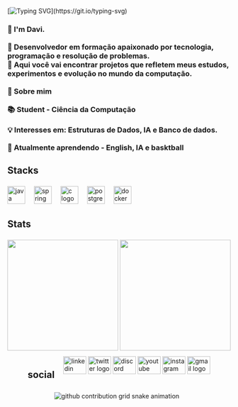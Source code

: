 
[![Typing SVG](https://readme-typing-svg.demolab.com/?lines=what's+up,+my+king;I'm+Davi,+Welcome!)](https://git.io/typing-svg)

###

<h3 align="left">👋 I'm Davi.<br><br>🎯 Desenvolvedor em formação apaixonado por tecnologia, programação e resolução de problemas.<br>🚀 Aqui você vai encontrar projetos que refletem meus estudos, experimentos e evolução no mundo da computação.<br><br>📌 Sobre mim<br><br>📚 Student -  Ciência da Computação<br><br>💡 Interesses em: Estruturas de Dados, IA e Banco de dados.<br><br>🌱 Atualmente aprendendo - English, IA e basktball</h3>

###

<h2 align="left">Stacks</h2>

###

<div align="left">
  <img src="https://skillicons.dev/icons?i=java" height="40" alt="java logo"  />
  <img width="12" />
  <img src="https://skillicons.dev/icons?i=spring" height="40" alt="spring logo"  />
  <img width="12" />
  <img src="https://skillicons.dev/icons?i=c" height="40" alt="c logo"  />
  <img width="12" />
  <img src="https://skillicons.dev/icons?i=postgres" height="40" alt="postgresql logo"  />
  <img width="12" />
  <img src="https://skillicons.dev/icons?i=docker" height="40" alt="docker logo"  />
</div>

###

<h2 align="left">Stats</h2>

###

<div style="display: flex; flex-wrap: wrap; justify-content: center; gap: 10px;">
  <div>
    <img src="https://github-readme-stats.vercel.app/api?username=felix3224&hide_title=false&hide_rank=false&show_icons=true&include_all_commits=true&count_private=true&disable_animations=false&theme=dracula&locale=en&hide_border=false&order=1" height="250" />
    <img src="https://streak-stats.demolab.com?user=felix3224&locale=en&mode=daily&theme=dracula&hide_border=false&border_radius=5&order=3" height="250" />
  </div>
  


###

<h2 align="left">social</h2>

###

<div align="left">
  <img src="https://raw.githubusercontent.com/maurodesouza/profile-readme-generator/master/src/assets/icons/social/linkedin/default.svg" width="52" height="40" alt="linkedin logo"  />
  <img src="https://raw.githubusercontent.com/maurodesouza/profile-readme-generator/master/src/assets/icons/social/twitter/default.svg" width="52" height="40" alt="twitter logo"  />
  <img src="https://raw.githubusercontent.com/maurodesouza/profile-readme-generator/master/src/assets/icons/social/discord/default.svg" width="52" height="40" alt="discord logo"  />
  <img src="https://raw.githubusercontent.com/maurodesouza/profile-readme-generator/master/src/assets/icons/social/youtube/default.svg" width="52" height="40" alt="youtube logo"  />
  <img src="https://raw.githubusercontent.com/maurodesouza/profile-readme-generator/master/src/assets/icons/social/instagram/default.svg" width="52" height="40" alt="instagram logo"  />
  <img src="https://raw.githubusercontent.com/maurodesouza/profile-readme-generator/master/src/assets/icons/social/gmail/default.svg" width="52" height="40" alt="gmail logo"  />
</div>

###
<picture>
  <source media="(prefers-color-scheme: dark)" srcset="https://raw.githubusercontent.com/felix3224/felix3224/output/github-contribution-grid-snake-dark.svg">
  <source media="(prefers-color-scheme: light)" srcset="https://raw.githubusercontent.com/felix3224/felix3224/output/github-contribution-grid-snake.svg">
  <img alt="github contribution grid snake animation" src="https://raw.githubusercontent.com/felix3224/felix3224/output/github-contribution-grid- snake.svg">
</picture>


###
